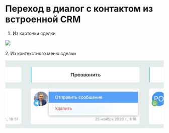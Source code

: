 # Переход в диалог с контактом из встроенной CRM



1. Из карточки сделки

![](../.gitbook/assets/IjIlU8Ed\_pQ.jpg)



2\. Из контекстного меню сделки

![](../.gitbook/assets/XfxoFdk3Uew.jpg)
